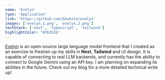 ```yaml
---
name: 'Evelyn'
type: 'Application'
link: 'https://github.com/bkwhite/evelyn'
images: ['evelyn.1.png', 'evelyn.2.png']
techStack: ['next', 'typescript', 'tailwind']
highlightColor: "#3b3b3b"
---
```

[Evelyn](https://github.com/bkwhite/evelyn) is an open-source large language model frontend that I created as an exercise to freshen up my skills in **Next**, **Tailwind** and UI design.  It is capable of connecting to real LLM backends, and currently has the ability to connect to Google Gemini using an API key. I am planning on expanding its abilities in the future.  Check out my blog for a more detailed technical write up!
